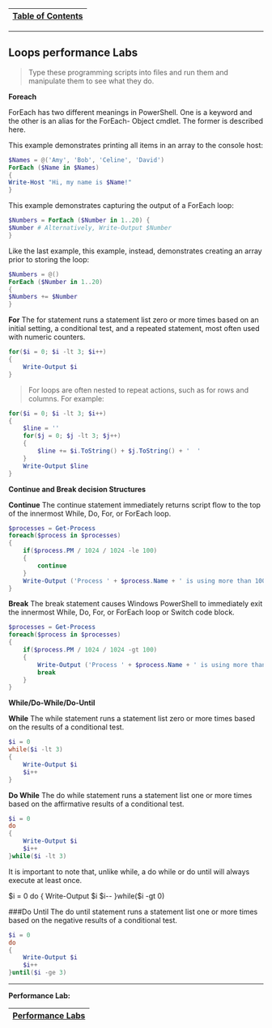 |[Table of Contents](/00-Table-of-Contents.md)|
|---|

---

## Loops performance Labs

> Type these programming scripts into files and run them and manipulate them to see what they do.

**Foreach**

ForEach has two different meanings in PowerShell. One is a keyword and the other is an alias for the ForEach-
Object cmdlet. The former is described here.

This example demonstrates printing all items in an array to the console host:
```powershell
$Names = @('Amy', 'Bob', 'Celine', 'David')
ForEach ($Name in $Names)
{
Write-Host "Hi, my name is $Name!"
}
```
This example demonstrates capturing the output of a ForEach loop:
```powershell
$Numbers = ForEach ($Number in 1..20) {
$Number # Alternatively, Write-Output $Number
}
```
Like the last example, this example, instead, demonstrates creating an array prior to storing the loop:
```powershell
$Numbers = @()
ForEach ($Number in 1..20)
{
$Numbers += $Number
}
```
**For**
The for statement runs a statement list zero or more times based on an initial setting, a conditional test, and a repeated statement, most often used with numeric counters.

```powershell
for($i = 0; $i -lt 3; $i++)
{
    Write-Output $i
}
```

> For loops are often nested to repeat actions, such as for rows and columns. For example:
```powershell
for($i = 0; $i -lt 3; $i++)
{
    $line = ''
    for($j = 0; $j -lt 3; $j++)
    {
        $line += $i.ToString() + $j.ToString() + '  '
    }
    Write-Output $line
}
```
**Continue and Break decision Structures**

**Continue**
The continue statement immediately returns script flow to the top of the innermost While, Do, For, or ForEach loop.
```powershell
$processes = Get-Process
foreach($process in $processes)
{
    if($process.PM / 1024 / 1024 -le 100)
    {
        continue
    }
    Write-Output ('Process ' + $process.Name + ' is using more than 100 MB RAM.')
}
```
**Break**
The break statement causes Windows PowerShell to immediately exit the innermost While, Do, For, or ForEach loop or Switch code block.
```powershell
$processes = Get-Process
foreach($process in $processes)
{
    if($process.PM / 1024 / 1024 -gt 100)
    {
        Write-Output ('Process ' + $process.Name + ' is using more than 100 MB RAM.')
        break
    }
}
```
**While/Do-While/Do-Until**

**While**
The while statement runs a statement list zero or more times based on the results of a conditional test.
```powershell
$i = 0
while($i -lt 3)
{
    Write-Output $i
    $i++
}
```
**Do While**
The do while statement runs a statement list one or more times based on the affirmative results of a conditional test.
```powershell
$i = 0
do
{
    Write-Output $i
    $i++
}while($i -lt 3)
```
It is important to note that, unlike while, a do while or do until will always execute at least once.

$i = 0
do
{
    Write-Output $i
    $i--
}while($i -gt 0)

###Do Until
The do until statement runs a statement list one or more times based on the negative results of a conditional test.
```powershell
$i = 0
do
{
    Write-Output $i
    $i++
}until($i -ge 3)

```

---
**Performance Lab:**

|[Performance Labs](/04_Powershell_Scripts/05_Perf_labs.md)|
|---|
